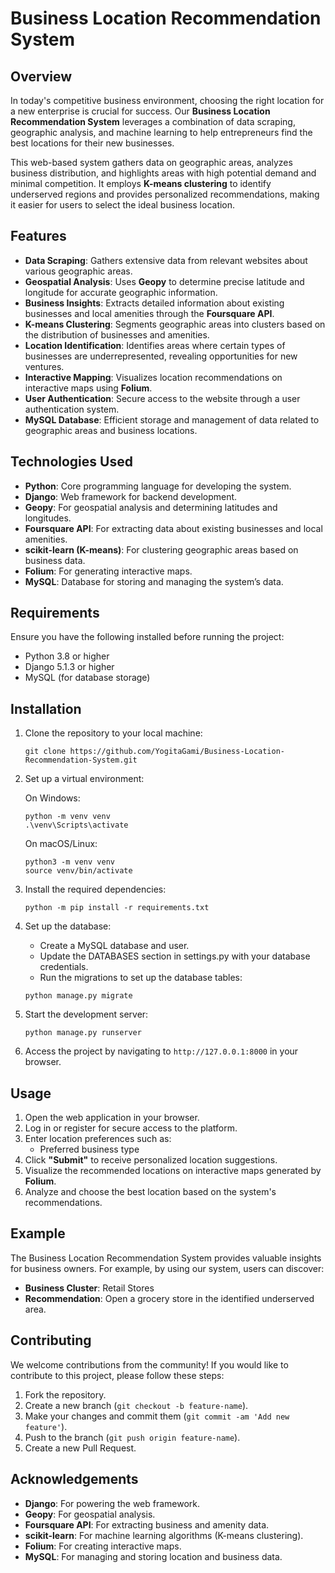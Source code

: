 # Business Location Recommendation System

## Overview

In today's competitive business environment, choosing the right location for a new enterprise is crucial for success. Our **Business Location Recommendation System** leverages a combination of data scraping, geographic analysis, and machine learning to help entrepreneurs find the best locations for their new businesses. 

This web-based system gathers data on geographic areas, analyzes business distribution, and highlights areas with high potential demand and minimal competition. It employs **K-means clustering** to identify underserved regions and provides personalized recommendations, making it easier for users to select the ideal business location.

## Features

- **Data Scraping**: Gathers extensive data from relevant websites about various geographic areas.
- **Geospatial Analysis**: Uses **Geopy** to determine precise latitude and longitude for accurate geographic information.
- **Business Insights**: Extracts detailed information about existing businesses and local amenities through the **Foursquare API**.
- **K-means Clustering**: Segments geographic areas into clusters based on the distribution of businesses and amenities.
- **Location Identification**: Identifies areas where certain types of businesses are underrepresented, revealing opportunities for new ventures.
- **Interactive Mapping**: Visualizes location recommendations on interactive maps using **Folium**.
- **User Authentication**: Secure access to the website through a user authentication system.
- **MySQL Database**: Efficient storage and management of data related to geographic areas and business locations.

## Technologies Used

- **Python**: Core programming language for developing the system.
- **Django**: Web framework for backend development.
- **Geopy**: For geospatial analysis and determining latitudes and longitudes.
- **Foursquare API**: For extracting data about existing businesses and local amenities.
- **scikit-learn (K-means)**: For clustering geographic areas based on business data.
- **Folium**: For generating interactive maps.
- **MySQL**: Database for storing and managing the system’s data.

## Requirements

Ensure you have the following installed before running the project:

- Python 3.8 or higher
- Django 5.1.3 or higher
- MySQL (for database storage)

## Installation

1. Clone the repository to your local machine:

   ```
   git clone https://github.com/YogitaGami/Business-Location-Recommendation-System.git
   ```

2. Set up a virtual environment:

    On Windows:

    ```
    python -m venv venv
    .\venv\Scripts\activate
    ```

    On macOS/Linux:

    ```
    python3 -m venv venv
    source venv/bin/activate
    ```
3. Install the required dependencies:
    ```
    python -m pip install -r requirements.txt
    ```
4. Set up the database:

    - Create a MySQL database and user.
    - Update the DATABASES section in settings.py with your database credentials.
    - Run the migrations to set up the database tables:
    ```
    python manage.py migrate
    ```
5. Start the development server:
    ```
    python manage.py runserver
    ```

6. Access the project by navigating to `http://127.0.0.1:8000` in your browser.   

## Usage

1. Open the web application in your browser.
2. Log in or register for secure access to the platform.
3. Enter location preferences such as:
   - Preferred business type
4. Click **"Submit"** to receive personalized location suggestions.
5. Visualize the recommended locations on interactive maps generated by **Folium**.
6. Analyze and choose the best location based on the system's recommendations.

## Example

The Business Location Recommendation System provides valuable insights for business owners. For example, by using our system, users can discover:

- **Business Cluster**: Retail Stores
- **Recommendation**: Open a grocery store in the identified underserved area.

## Contributing

We welcome contributions from the community! If you would like to contribute to this project, please follow these steps:

1. Fork the repository.
2. Create a new branch (`git checkout -b feature-name`).
3. Make your changes and commit them (`git commit -am 'Add new feature'`).
4. Push to the branch (`git push origin feature-name`).
5. Create a new Pull Request.


## Acknowledgements

- **Django**: For powering the web framework.
- **Geopy**: For geospatial analysis.
- **Foursquare API**: For extracting business and amenity data.
- **scikit-learn**: For machine learning algorithms (K-means clustering).
- **Folium**: For creating interactive maps.
- **MySQL**: For managing and storing location and business data.

